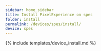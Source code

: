 ```yaml
---
sidebar: home_sidebar
title: Install PixelExperience on spes
folder: install
permalink: /devices/spes/install/
device: spes
---
```

{% include templates/device_install.md %}
